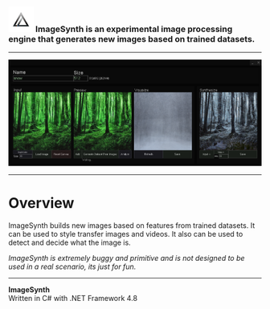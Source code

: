 <!-- # [<b>>> Download Latest</b>](https://github.com/o7q/MediaDownloader/releases/latest/download/MediaDownloader.exe) -->
### <img src="assets/images/logo.png" width=50px> ImageSynth is an experimental image processing engine that generates new images based on trained datasets.

---

<img src="assets/images/program.png">

---

# Overview
ImageSynth builds new images based on features from trained datasets. It can be used to style transfer images and videos. It also can be used to detect and decide what the image is.

*ImageSynth is extremely buggy and primitive and is not designed to be used in a real scenario, its just for fun.*

<!-- ---

## **Interface** -->

---

**ImageSynth** \
Written in C# with .NET Framework 4.8